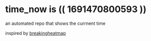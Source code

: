 # time_now is (( 1691470800593 ))

an automated repo that shows the currnent time

inspired by [breakingheatmap](https://github.com/breakingheatmap/breakingheatmap)